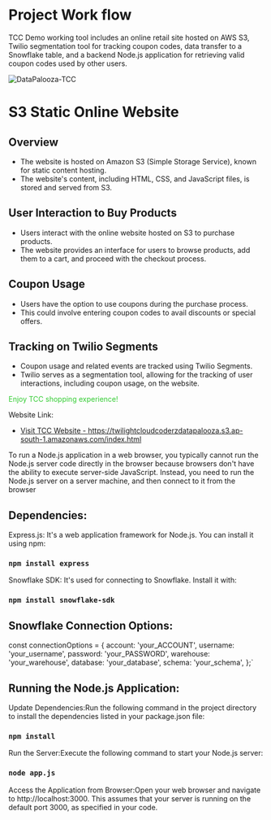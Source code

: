 # Project Work flow
TCC Demo working tool includes an online retail site hosted on AWS S3, Twilio segmentation tool for tracking coupon codes, data transfer to a Snowflake table, and a backend Node.js application for retrieving valid coupon codes used by other users.

![DataPalooza-TCC](https://github.com/TWILIGHTCLOUDCODERZ/DataPalooza/assets/101945531/ca58934e-c9b4-4fe0-9bdb-637d58f2b3e0)

# S3 Static Online Website

## Overview

- The website is hosted on Amazon S3 (Simple Storage Service), known for static content hosting.
- The website's content, including HTML, CSS, and JavaScript files, is stored and served from S3.

## User Interaction to Buy Products

- Users interact with the online website hosted on S3 to purchase products.
- The website provides an interface for users to browse products, add them to a cart, and proceed with the checkout process.

## Coupon Usage

- Users have the option to use coupons during the purchase process.
- This could involve entering coupon codes to avail discounts or special offers.

## Tracking on Twilio Segments

- Coupon usage and related events are tracked using Twilio Segments.
- Twilio serves as a segmentation tool, allowing for the tracking of user interactions, including coupon usage, on the website.

<font color="#33cc33">Enjoy TCC shopping experience!</font>

Website Link:

- [Visit TCC Website - https://twilightcloudcoderzdatapalooza.s3.ap-south-1.amazonaws.com/index.html ](https://twilightcloudcoderzdatapalooza.s3.ap-south-1.amazonaws.com/index.html)



To run a Node.js application in a web browser, you typically cannot run the Node.js server code directly in the browser because browsers don't have the ability to execute server-side JavaScript. Instead, you need to run the Node.js server on a server machine, and then connect to it from the browser

## Dependencies:

Express.js: It's a web application framework for Node.js. You can install it using npm:
<BR>
### `npm install express`
Snowflake SDK: It's used for connecting to Snowflake. Install it with:
<BR>
### `npm install snowflake-sdk`

## Snowflake Connection Options:
const connectionOptions = {
  account: 'your_ACCOUNT',
  username: 'your_username',
  password: 'your_PASSWORD',
  warehouse: 'your_warehouse',
  database: 'your_database',
  schema: 'your_schema',
};`


## Running the Node.js Application:

Update Dependencies:Run the following command in the project directory to install the dependencies listed in your package.json file:
<BR>
### `npm install`
Run the Server:Execute the following command to start your Node.js server:
<BR>
### `node app.js`
Access the Application from Browser:Open your web browser and navigate to http://localhost:3000. This assumes that your server is running on the default port 3000, as specified in your code.

